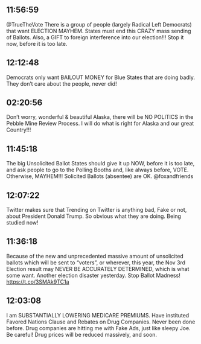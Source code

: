 ## 11:56:59
@TrueTheVote There is a group of people (largely Radical Left Democrats) that want ELECTION MAYHEM. States must end this CRAZY mass sending of Ballots. Also, a GIFT to foreign interference into our election!!! Stop it now, before it is too late.
## 12:12:48
Democrats only want BAILOUT MONEY for Blue States that are doing badly. They don’t care about the people, never did!
## 02:20:56
Don’t worry, wonderful &amp; beautiful Alaska, there will be NO POLITICS in the Pebble Mine Review Process. I will do what is right for Alaska and our great Country!!!
## 11:45:18
The big Unsolicited Ballot States should give it up NOW, before it is too late, and ask people to go to the Polling Booths and, like always before, VOTE. Otherwise, MAYHEM!!! Solicited Ballots (absentee) are OK. @foxandfriends
## 12:07:22
Twitter makes sure that Trending on Twitter is anything bad, Fake or not, about President Donald Trump. So obvious what they are doing. Being studied now!
## 11:36:18
Because of the new and unprecedented massive amount of unsolicited ballots which will be sent to “voters”, or wherever, this year, the Nov 3rd Election result may NEVER BE ACCURATELY DETERMINED, which is what some want. Another election disaster yesterday. Stop Ballot Madness! https://t.co/3SMAk9TC1a
## 12:03:08
I am SUBSTANTIALLY LOWERING MEDICARE PREMIUMS. Have instituted Favored Nations Clause and Rebates on Drug Companies. Never been done before. Drug companies are hitting me with Fake Ads, just like sleepy Joe. Be careful! Drug prices will be reduced massively, and soon.
